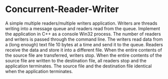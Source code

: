 Concurrent-Reader-Writer
========================

A simple multiple readers/multiple writers application. Writers are threads writing into a message queue and readers read from the queue. Implement the application in C++ as a console Win32 process. The number of readers and writers is passed through the command line.   The writers read data from a (long enough) text file 10 bytes at a time and send it to the queue. Readers receive the data and store it into a different file. When the entire contents of the source file are transferred, writers stop. When the entire contents of the source file are written to the destination file, all readers stop and the application terminates. The source file and the destination file identical when the application terminates. 
